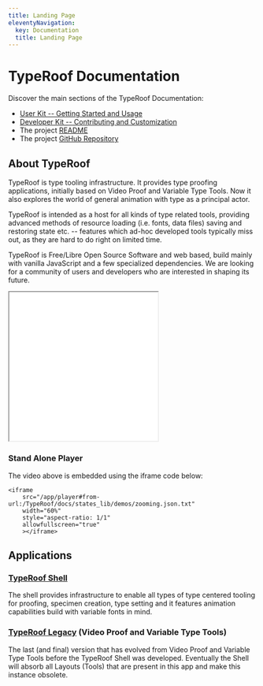 ```yaml
---
title: Landing Page
eleventyNavigation:
  key: Documentation
  title: Landing Page
---
```


# TypeRoof Documentation

Discover the main sections of the TypeRoof Documentation:

* [User Kit -- Getting Started and Usage](/docs/usage)
* [Developer Kit -- Contributing and Customization](/docs/development)
* The project [README](/README)
* The project [GitHub Repository](https://github.com/fontbureau/TypeRoof)


## About TypeRoof

TypeRoof is type tooling infrastructure. It provides type proofing applications,
initially based on Video Proof and Variable Type Tools. Now it also explores
the world of general animation with type as a principal actor.

TypeRoof is intended as a host for all kinds of type related tools, providing
advanced methods of resource loading (i.e. fonts, data files) saving and
restoring state etc. -- features which ad-hoc developed tools
typically miss out, as they are hard to do right on limited time.

TypeRoof is Free/Libre Open Source Software and web based, build mainly with
vanilla JavaScript and a few specialized dependencies. We are looking for
a community of users and developers who are interested in shaping its future.

<iframe
    src="/app/player#from-url:/TypeRoof/docs/states_lib/demos/zooming.json.txt"
    width="60%"
    style="aspect-ratio: 1/1"
    allowfullscreen="true"
    ></iframe>

### Stand Alone Player

The video above is embedded using the iframe code below:

```
<iframe
    src="/app/player#from-url:/TypeRoof/docs/states_lib/demos/zooming.json.txt"
    width="60%"
    style="aspect-ratio: 1/1"
    allowfullscreen="true"
    ></iframe>
```

## Applications

### [TypeRoof Shell](/shell)

The shell provides infrastructure to enable all types of type centered
tooling for proofing, specimen creation, type setting and it features
animation capabilities build with variable fonts in mind.

### [TypeRoof Legacy](/legacy) (Video Proof and Variable Type Tools)

The last (and final) version that has evolved from Video Proof and Variable
Type Tools before the TypeRoof Shell was developed. Eventually the Shell
will absorb all Layouts (Tools) that are present in this app and make this
instance obsolete.
